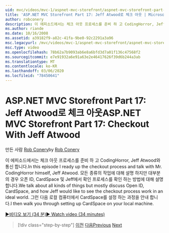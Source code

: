 ```yaml
---
uid: mvc/videos/mvc-1/aspnet-mvc-storefront/aspnet-mvc-storefront-part-17-checkout-with-jeff-atwood
title: 'ASP.NET MVC Storefront Part 17: Jeff Atwood로 체크 아웃 | Microsoft Docs'
author: robconery
description: 이 에피소드에서는 체크 아웃 프로세스를 준비 하 고 CodingHorror, Jeff Atwood와 통신 합니다. 모든 종류의 항목에 대해 설명 하지만 대부분은
ms.author: riande
ms.date: 10/16/2008
ms.assetid: a39182f9-a82c-41fa-9be0-92c2291a3a96
msc.legacyurl: /mvc/videos/mvc-1/aspnet-mvc-storefront/aspnet-mvc-storefront-part-17-checkout-with-jeff-atwood
msc.type: video
ms.openlocfilehash: 78b62a7b9093ab6e8a6bfd3d7a01f136c47568f2
ms.sourcegitcommit: e7e91932a6e91a63e2e46417626f39d6b244a3ab
ms.translationtype: MT
ms.contentlocale: ko-KR
ms.lasthandoff: 03/06/2020
ms.locfileid: "78450641"
---
```

# <a name="aspnet-mvc-storefront-part-17-checkout-with-jeff-atwood"></a><span data-ttu-id="e6748-104">ASP.NET MVC Storefront Part 17: Jeff Atwood로 체크 아웃</span><span class="sxs-lookup"><span data-stu-id="e6748-104">ASP.NET MVC Storefront Part 17: Checkout With Jeff Atwood</span></span>

<span data-ttu-id="e6748-105">만든 사람 [Rob Conery](https://github.com/robconery)</span><span class="sxs-lookup"><span data-stu-id="e6748-105">by [Rob Conery](https://github.com/robconery)</span></span>

<span data-ttu-id="e6748-106">이 에피소드에서는 체크 아웃 프로세스를 준비 하 고 CodingHorror, Jeff Atwood와 통신 합니다.</span><span class="sxs-lookup"><span data-stu-id="e6748-106">In this episode I ready up the checkout process and talk with Mr. CodingHorror himself, Jeff Atwood.</span></span> <span data-ttu-id="e6748-107">모든 종류의 작업에 대해 설명 하지만 대부분의 경우 오픈 ID, CardSpace 및 Jeff에서 확인 프로세스를 확인 하는 방법에 대해 설명 합니다.</span><span class="sxs-lookup"><span data-stu-id="e6748-107">We talk about all kinds of things but mostly discuss Open ID, CardSpace, and how Jeff would like to see the checkout process work in an ideal world.</span></span> <span data-ttu-id="e6748-108">그런 다음 로컬 컴퓨터에서 CardSpace를 설정 하는 과정을 안내 합니다.</span><span class="sxs-lookup"><span data-stu-id="e6748-108">I then walk you through setting up CardSpace on your local machine.</span></span>

[<span data-ttu-id="e6748-109">&#9654;비디오 보기 (34 분)</span><span class="sxs-lookup"><span data-stu-id="e6748-109">&#9654; Watch video (34 minutes)</span></span>](https://channel9.msdn.com/Blogs/ASP-NET-Site-Videos/aspnet-mvc-storefront-part-17-checkout-with-jeff-atwood)

> [!div class="step-by-step"]
> <span data-ttu-id="e6748-110">[이전](aspnet-mvc-storefront-part-16-membership-redo-with-openid.md)
> [다음](aspnet-mvc-storefront-part-18-creating-an-experience.md)</span><span class="sxs-lookup"><span data-stu-id="e6748-110">[Previous](aspnet-mvc-storefront-part-16-membership-redo-with-openid.md)
[Next](aspnet-mvc-storefront-part-18-creating-an-experience.md)</span></span>
